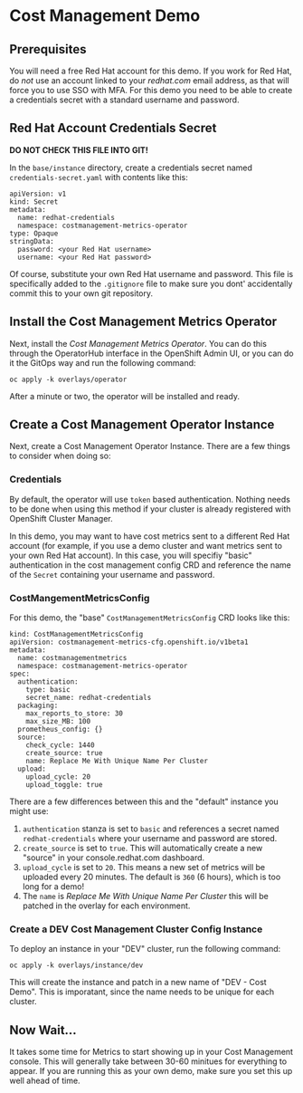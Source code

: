 # Cost Management Demo

## Prerequisites

You will need a free Red Hat account for this demo.  If you work for Red Hat, do *not* use an account linked to your *redhat.com* email address, as that will force you to use SSO with MFA.  For this demo you need to be able to create a credentials secret with a standard username and password.

## Red Hat Account Credentials Secret

**DO NOT CHECK THIS FILE INTO GIT!**

In the `base/instance` directory, create a credentials secret named `credentials-secret.yaml` with contents like this:

```
apiVersion: v1
kind: Secret
metadata:
  name: redhat-credentials
  namespace: costmanagement-metrics-operator
type: Opaque
stringData:
  password: <your Red Hat username>
  username: <your Red Hat password>
```

Of course, substitute your own Red Hat username and password.  This file is specifically added to the `.gitignore` file to make sure you dont' accidentally commit this to your own git repository.

## Install the Cost Management Metrics Operator

Next, install the *Cost Management Metrics Operator*.  You can do this through the OperatorHub interface in the OpenShift Admin UI, or you can do it the GitOps way and run the following command:

```
oc apply -k overlays/operator
```

After a minute or two, the operator will be installed and ready.

## Create a Cost Management Operator Instance

Next, create a Cost Management Operator Instance.  There are a few things to consider when doing so:

### Credentials

By default, the operator will use `token` based authentication.  Nothing needs to be done when using this method if your cluster is already registered with OpenShift Cluster Manager.

In this demo, you may want to have cost metrics sent to a different Red Hat account (for example, if you use a demo cluster and want metrics sent to your own Red Hat account).  In this case, you will specifiy "basic" authentication in the cost management config CRD and reference the name of the `Secret` containing your username and password.

### CostMangementMetricsConfig

For this demo, the "base" `CostManagementMetricsConfig` CRD looks like this:

```
kind: CostManagementMetricsConfig
apiVersion: costmanagement-metrics-cfg.openshift.io/v1beta1
metadata:
  name: costmanagementmetrics
  namespace: costmanagement-metrics-operator
spec:
  authentication:
    type: basic
    secret_name: redhat-credentials
  packaging:
    max_reports_to_store: 30
    max_size_MB: 100
  prometheus_config: {}
  source:
    check_cycle: 1440
    create_source: true
    name: Replace Me With Unique Name Per Cluster
  upload:
    upload_cycle: 20
    upload_toggle: true
```

There are a few differences between this and the "default" instance you might use:

1. `authentication` stanza is set to `basic` and references a secret named `redhat-credentials` where your username and password are stored.
2. `create_source` is set to `true`.  This will automatically create a new "source" in your console.redhat.com dashboard.
3. `upload_cycle` is set to `20`.  This means a new set of metrics will be uploaded every 20 minutes.  The default is `360` (6 hours), which is too long for a demo!
4. The `name` is *Replace Me With Unique Name Per Cluster* this will be patched in the overlay for each environment.

### Create a DEV Cost Management Cluster Config Instance

To deploy an instance in your "DEV" cluster, run the following command:

```
oc apply -k overlays/instance/dev
```

This will create the instance and patch in a new name of "DEV - Cost Demo".  This is imporatant, since the name needs to be unique for each cluster.

## Now Wait...

It takes some time for Metrics to start showing up in your Cost Management console.  This will generally take between 30-60 minitues for everything to appear.  If you are running this as your own demo, make sure you set this up well ahead of time.



